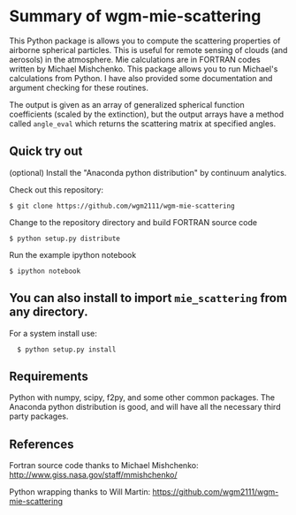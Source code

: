
# Summary of wgm-mie-scattering
This Python package is allows you to compute the scattering properties
of airborne spherical particles.  This is useful for remote sensing of
clouds (and aerosols) in the atmosphere.  Mie calculations are in FORTRAN
codes written by Michael Mishchenko.  This package allows you to run
Michael's calculations from Python.  I have also provided some documentation
and argument checking for these routines.

The output is given as an array of generalized spherical function
coefficients (scaled by the extinction), but the output arrays have a method
called `angle_eval` which returns the scattering matrix at specified
angles. 


## Quick try out

(optional) Install the "Anaconda python distribution" by continuum analytics.

Check out this repository:
```
$ git clone https://github.com/wgm2111/wgm-mie-scattering
```

Change to the repository directory and build FORTRAN source code
```
$ python setup.py distribute
```

Run the example ipython notebook
```
$ ipython notebook 
```


## You can also install to import `mie_scattering` from any directory. 

For a system install use:
```
  $ python setup.py install
```


## Requirements
Python with numpy, scipy, f2py, and some other common packages.  The
Anaconda python distribution is good, and will have all the necessary 
third party packages. 

## References
Fortran source code thanks to Michael Mishchenko: 
http://www.giss.nasa.gov/staff/mmishchenko/

Python wrapping thanks to Will Martin:
https://github.com/wgm2111/wgm-mie-scattering

